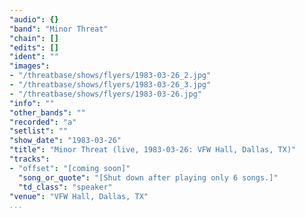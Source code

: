 ```yaml
---
"audio": {}
"band": "Minor Threat"
"chain": []
"edits": []
"ident": ""
"images":
- "/threatbase/shows/flyers/1983-03-26_2.jpg"
- "/threatbase/shows/flyers/1983-03-26_3.jpg"
- "/threatbase/shows/flyers/1983-03-26.jpg"
"info": ""
"other_bands": ""
"recorded": "a"
"setlist": ""
"show_date": "1983-03-26"
"title": "Minor Threat (live, 1983-03-26: VFW Hall, Dallas, TX)"
"tracks":
- "offset": "[coming soon]"
  "song_or_quote": "[Shut down after playing only 6 songs.]"
  "td_class": "speaker"
"venue": "VFW Hall, Dallas, TX"
...
```

